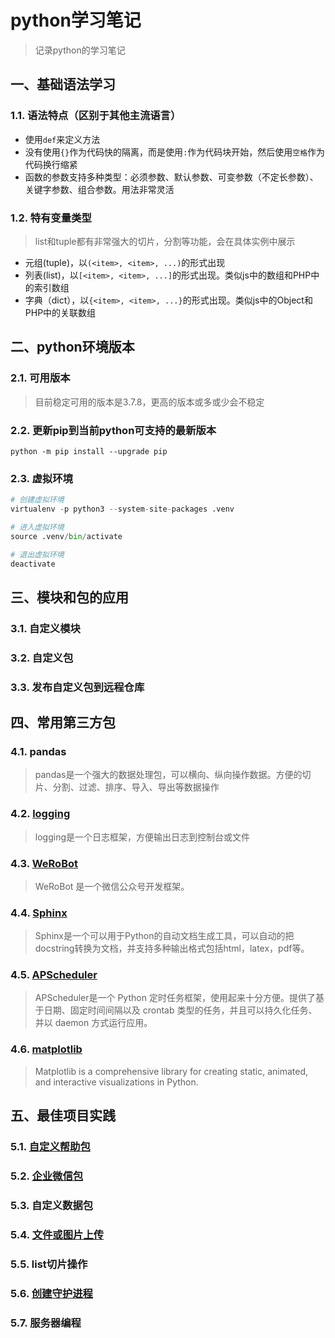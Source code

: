 # python学习笔记
> 记录python的学习笔记

## 一、基础语法学习

### 1.1. 语法特点（区别于其他主流语言）

- 使用`def`来定义方法
- 没有使用`{}`作为代码快的隔离，而是使用`:`作为代码块开始，然后使用`空格`作为代码换行缩紧
- 函数的参数支持多种类型：必须参数、默认参数、可变参数（不定长参数）、关键字参数、组合参数。用法非常灵活

### 1.2. 特有变量类型
> list和tuple都有非常强大的切片，分割等功能，会在具体实例中展示

- 元组(tuple)，以`(<item>, <item>, ...)`的形式出现
- 列表(list)，以`[<item>, <item>, ...]`的形式出现。类似js中的数组和PHP中的索引数组
- 字典（dict），以`{<item>, <item>, ...}`的形式出现。类似js中的Object和PHP中的关联数组

## 二、python环境版本

### 2.1. 可用版本
> 目前稳定可用的版本是3.7.8，更高的版本或多或少会不稳定

### 2.2. 更新pip到当前python可支持的最新版本
```shell
python -m pip install --upgrade pip
```
### 2.3. 虚拟环境
```python
# 创建虚拟环境
virtualenv -p python3 --system-site-packages .venv

# 进入虚拟环境
source .venv/bin/activate

# 退出虚拟环境
deactivate
```

## 三、模块和包的应用

### 3.1. 自定义模块

### 3.2. 自定义包

### 3.3. 发布自定义包到远程仓库

## 四、常用第三方包

### 4.1. pandas
> pandas是一个强大的数据处理包，可以横向、纵向操作数据。方便的切片、分割、过滤、排序、导入、导出等数据操作

### 4.2. [logging](logging/index.md)
> logging是一个日志框架，方便输出日志到控制台或文件

### 4.3. [WeRoBot](werobot/index.html)
> WeRoBot 是一个微信公众号开发框架。

### 4.4. [Sphinx](sphinx/index.md)
> Sphinx是一个可以用于Python的自动文档生成工具，可以自动的把docstring转换为文档，并支持多种输出格式包括html，latex，pdf等。

### 4.5. [APScheduler](scheduler/APScheduler.md)
> APScheduler是一个 Python 定时任务框架，使用起来十分方便。提供了基于日期、固定时间间隔以及 crontab 类型的任务，并且可以持久化任务、并以 daemon 方式运行应用。

### 4.6. [matplotlib](matplotlib/index.md)
> Matplotlib is a comprehensive library for creating static, animated, and interactive visualizations in Python.

## 五、最佳项目实践

### 5.1. [自定义帮助包](pages/helper.md)

### 5.2. [企业微信包](pages/wework.md)

### 5.3. 自定义数据包

### 5.4. [文件或图片上传](pages/upload.md)

### 5.5. list切片操作

### 5.6. [创建守护进程](fork_service/index.md)

### 5.7. 服务器编程
